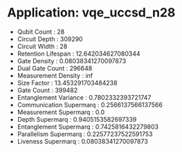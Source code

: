 # Application: vqe_uccsd_n28
- Qubit Count : 28
- Circuit Depth : 309290
- Circuit Width : 28
- Retention Lifespan : 12.642034627080344
- Gate Density : 0.08038341270097873
- Dual Gate Count : 296648
- Measurement Density : inf
- Size Factor : 13.453291703484238
- Gate Count : 399482
- Entanglement Variance : 0.7802332393721747
- Communication Supermarq : 0.2566137566137566
- Measurement Supermarq : 0.0
- Depth Supermarq : 0.9405153582697339
- Entanglement Supermarq : 0.7425816432279803
- Parallelism Supermarq : 0.22577237522591753
- Liveness Supermarq : 0.08038341270097873
